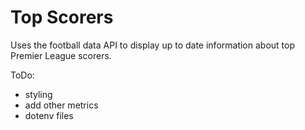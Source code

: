 # Top Scorers

Uses the football data API to display up to date information about top Premier League
scorers.

ToDo:
- styling
- add other metrics
- dotenv files